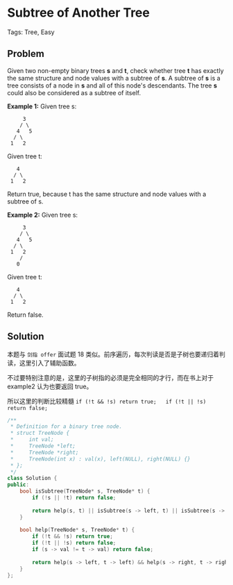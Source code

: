# Subtree of Another Tree

Tags: Tree, Easy

## Problem

Given two non-empty binary trees **s** and **t**, check whether tree **t** has exactly the same structure and node values with a subtree of **s**. A subtree of **s** is a tree consists of a node in **s** and all of this node's descendants. The tree **s** could also be considered as a subtree of itself.

**Example 1:**
Given tree s:

```
     3
    / \
   4   5
  / \
 1   2
```

Given tree t:

```
   4 
  / \
 1   2
```

Return true, because t has the same structure and node values with a subtree of s.

**Example 2:**
Given tree s:

```
     3
    / \
   4   5
  / \
 1   2
    /
   0
```

Given tree t:

```
   4
  / \
 1   2
```

Return false.

## Solution

本题与 `剑指 offer` 面试题 18 类似。前序遍历，每次判读是否是子树也要递归着判读，这里引入了辅助函数。

不过要特别注意的是，这里的子树指的必须是完全相同的才行，而在书上对于 example2 认为也要返回 true。

所以这里的判断比较精髓 `if (!t && !s) return true;   if (!t || !s) return false;`

```cpp
/**
 * Definition for a binary tree node.
 * struct TreeNode {
 *     int val;
 *     TreeNode *left;
 *     TreeNode *right;
 *     TreeNode(int x) : val(x), left(NULL), right(NULL) {}
 * };
 */
class Solution {
public:
    bool isSubtree(TreeNode* s, TreeNode* t) {
        if (!s || !t) return false;
        
        return help(s, t) || isSubtree(s -> left, t) || isSubtree(s -> right, t);
    }
    
    bool help(TreeNode* s, TreeNode* t) {
        if (!t && !s) return true;
        if (!t || !s) return false;
        if (s -> val != t -> val) return false;
        
        return help(s -> left, t -> left) && help(s -> right, t -> right);
    }
};
```

